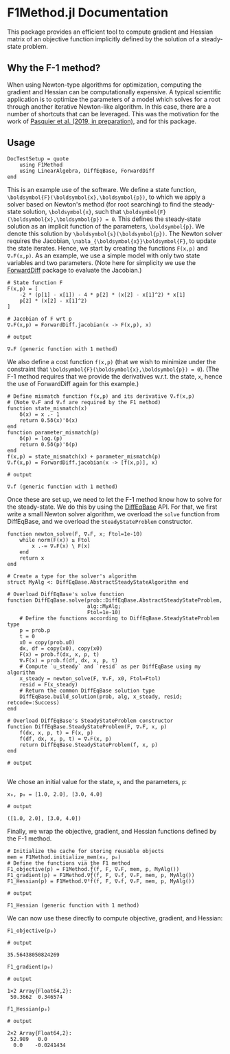 # F1Method.jl Documentation

This package provides an efficient tool to compute gradient and Hessian matrix of an objective function implicitly defined by the solution of a steady-state problem.

## Why the F-1 method?

When using Newton-type algorithms for optimization, computing the gradient and Hessian can be computationally expensive.
A typical scientific application is to optimize the parameters of a model which solves for a root through another iterative Newton-like algorithm.
In this case, there are a number of shortcuts that can be leveraged.
This was the motivation for the work of [Pasquier et al. (2019, in preparation)](), and for this package.

## Usage

```@meta
DocTestSetup = quote
    using F1Method
    using LinearAlgebra, DiffEqBase, ForwardDiff
end
```

This is an example use of the software.
We define a state function, ``\boldsymbol{F}(\boldsymbol{x},\boldsymbol{p})``, to which we apply a solver based on Newton's method (for root searching) to find the steady-state solution, ``\boldsymbol{x}``, such that ``\boldsymbol{F}(\boldsymbol{x},\boldsymbol{p}) = 0``.
This defines the steady-state solution as an implicit function of the parameters, ``\boldsymbol{p}``.
We denote this solution by ``\boldsymbol{s}(\boldsymbol{p})``.
The Newton solver requires the Jacobian, ``\nabla_{\boldsymbol{x}}\boldsymbol{F}``, to update the state iterates.
Hence, we start by creating the functions `F(x,p)` and `∇ₓF(x,p)`.
As an example, we use a simple model with only two state variables and two parameters.
(Note here for simplicity we use the [ForwardDiff](https://github.com/JuliaDiff/ForwardDiff.jl) package to evaluate the Jacobian.)

```jldoctest usage
# State function F
F(x,p) = [
    -2 * (p[1] - x[1]) - 4 * p[2] * (x[2] - x[1]^2) * x[1]
    p[2] * (x[2] - x[1]^2)
]

# Jacobian of F wrt p
∇ₓF(x,p) = ForwardDiff.jacobian(x -> F(x,p), x)

# output

∇ₓF (generic function with 1 method)
```

We also define a cost function `f(x,p)` (that we wish to minimize under the constraint that ``\boldsymbol{F}(\boldsymbol{x},\boldsymbol{p}) = 0``).
(The F-1 method requires that we provide the derivatives w.r.t. the state, `x`, hence the use of ForwardDiff again for this example.)

```jldoctest usage
# Define mismatch function f(x,p) and its derivative ∇ₓf(x,p)
# (Note ∇ₓF and ∇ₓf are required by the F1 method)
function state_mismatch(x)
    δ(x) = x .- 1
    return 0.5δ(x)'δ(x)
end
function parameter_mismatch(p)
    δ(p) = log.(p)
    return 0.5δ(p)'δ(p)
end
f(x,p) = state_mismatch(x) + parameter_mismatch(p)
∇ₓf(x,p) = ForwardDiff.jacobian(x -> [f(x,p)], x)

# output

∇ₓf (generic function with 1 method)
```

Once these are set up, we need to let the F-1 method know how to solve for the steady-state.
We do this by using the [DiffEqBase](https://github.com/JuliaDiffEq/DiffEqBase.jl) API.
For that, we first write a small Newton solver algorithm, we overload the `solve` function from DiffEqBase, and we overload the `SteadyStateProblem` constructor.

```jldoctest usage
function newton_solve(F, ∇ₓF, x; Ftol=1e-10)
    while norm(F(x)) ≥ Ftol
        x .-= ∇ₓF(x) \ F(x)
    end
    return x
end

# Create a type for the solver's algorithm
struct MyAlg <: DiffEqBase.AbstractSteadyStateAlgorithm end

# Overload DiffEqBase's solve function
function DiffEqBase.solve(prob::DiffEqBase.AbstractSteadyStateProblem,
                          alg::MyAlg;
                          Ftol=1e-10)
    # Define the functions according to DiffEqBase.SteadyStateProblem type
    p = prob.p
    t = 0
    x0 = copy(prob.u0)
    dx, df = copy(x0), copy(x0)
    F(x) = prob.f(dx, x, p, t)
    ∇ₓF(x) = prob.f(df, dx, x, p, t)
    # Compute `u_steady` and `resid` as per DiffEqBase using my algorithm
    x_steady = newton_solve(F, ∇ₓF, x0, Ftol=Ftol)
    resid = F(x_steady)
    # Return the common DiffEqBase solution type
    DiffEqBase.build_solution(prob, alg, x_steady, resid; retcode=:Success)
end

# Overload DiffEqBase's SteadyStateProblem constructor
function DiffEqBase.SteadyStateProblem(F, ∇ₓF, x, p)
    f(dx, x, p, t) = F(x, p)
    f(df, dx, x, p, t) = ∇ₓF(x, p)
    return DiffEqBase.SteadyStateProblem(f, x, p)
end

# output


```

We chose an initial value for the state, `x`, and the parameters, `p`:

```jldoctest usage
x₀, p₀ = [1.0, 2.0], [3.0, 4.0]

# output

([1.0, 2.0], [3.0, 4.0])
```

Finally, we wrap the objective, gradient, and Hessian functions defined by the F-1 method.

```jldoctest usage
# Initialize the cache for storing reusable objects
mem = F1Method.initialize_mem(x₀, p₀)
# Define the functions via the F1 method
F1_objective(p) = F1Method.f̂(f, F, ∇ₓF, mem, p, MyAlg())
F1_gradient(p) = F1Method.∇f̂(f, F, ∇ₓf, ∇ₓF, mem, p, MyAlg())
F1_Hessian(p) = F1Method.∇²f̂(f, F, ∇ₓf, ∇ₓF, mem, p, MyAlg())

# output

F1_Hessian (generic function with 1 method)
```

We can now use these directly to compute objective, gradient, and Hessian:

```jldoctest usage
F1_objective(p₀)

# output

35.56438050824269
```

```jldoctest usage
F1_gradient(p₀)

# output

1×2 Array{Float64,2}:
 50.3662  0.346574
```


```jldoctest usage
F1_Hessian(p₀)

# output

2×2 Array{Float64,2}:
 52.989   0.0
  0.0    -0.0241434
```

